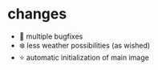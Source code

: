 # changes

- 🐛 multiple bugfixes
- ❄️ less weather possibilities (as wished)
- ⭐️ automatic initialization of main image
